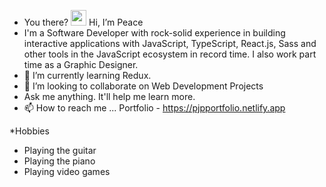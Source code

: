 - You there? <img src="https://raw.githubusercontent.com/MartinHeinz/MartinHeinz/master/wave.gif" width="25px"> Hi, I’m Peace
- I'm a Software Developer with rock-solid experience in building interactive applications with JavaScript, TypeScript, React.js, Sass and other tools in the JavaScript ecosystem in record time. I also work part time as a Graphic Designer.
- 🌱 I’m currently learning Redux.
- 💞️ I’m looking to collaborate on Web Development Projects
- Ask me anything. It'll help me learn more.
- 📫 How to reach me ... Portfolio -  https://pjpportfolio.netlify.app

*Hobbies
- Playing the guitar
- Playing the piano
- Playing video games

<!-- [![Top Langs](https://github-readme-stats.vercel.app/api/top-langs/?username=pappyjay23)](https://github.com/pappyjay23/github-readme-stats)

[![My GitHub stats](https://github-readme-stats.vercel.app/api?username=pappyjay23)](https://github.com/pappyjay23/github-readme-stats) -->





<!---
Pappyjay23/Pappyjay23 is a ✨ special ✨ repository because its `README.md` (this file) appears on your GitHub profile.
You can click the Preview link to take a look at your changes.
--->
